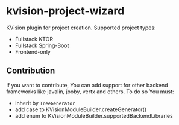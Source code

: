 # kvision-project-wizard
KVision plugin for project creation.
Supported project types:
 * Fullstack KTOR
 * Fullstack Spring-Boot
 * Frontend-only
 
 ## Contribution
If you want to contribute, You can add support for other backend frameworks like javalin, jooby, vertx and others. To do so You must:
* inherit by `TreeGenerator`
* add case to KVisionModuleBuilder.createGenerator()
* add enum to KVisionModuleBuilder.supportedBackendLibraries
